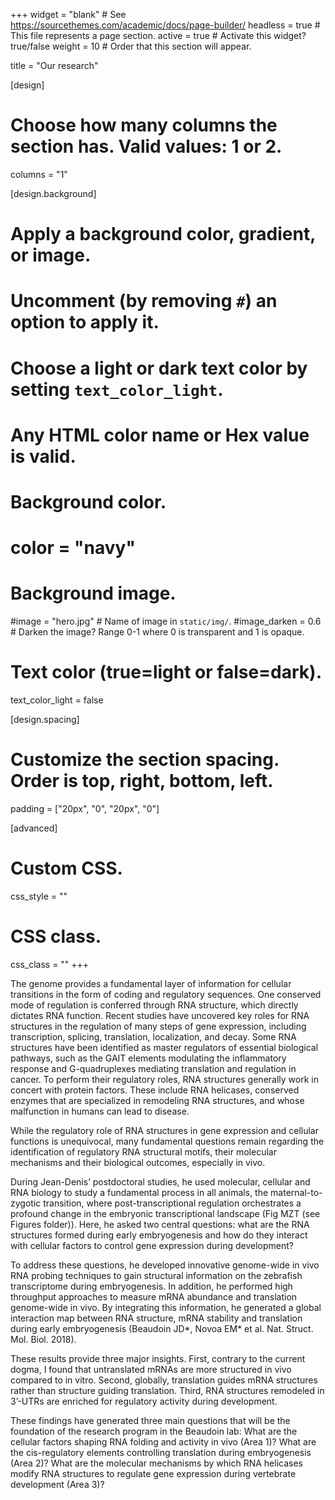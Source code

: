 +++
widget = "blank"  # See https://sourcethemes.com/academic/docs/page-builder/
headless = true  # This file represents a page section.
active = true  # Activate this widget? true/false
weight = 10  # Order that this section will appear.

title = "Our research"


[design]
  # Choose how many columns the section has. Valid values: 1 or 2.
  columns = "1"

[design.background]
  # Apply a background color, gradient, or image.
  #   Uncomment (by removing `#`) an option to apply it.
  #   Choose a light or dark text color by setting `text_color_light`.
  #   Any HTML color name or Hex value is valid.

  # Background color.
  # color = "navy"

  # Background image.
  #image = "hero.jpg"  # Name of image in `static/img/`.
  #image_darken = 0.6  # Darken the image? Range 0-1 where 0 is transparent and 1 is opaque.

  # Text color (true=light or false=dark).
  text_color_light = false

[design.spacing]
  # Customize the section spacing. Order is top, right, bottom, left.
  padding = ["20px", "0", "20px", "0"]

[advanced]
 # Custom CSS.
 css_style = ""

 # CSS class.
 css_class = ""
+++

The genome provides a fundamental layer of information for cellular transitions in the form of coding and regulatory sequences. One conserved mode of regulation is conferred through RNA structure, which directly dictates RNA function. Recent studies have uncovered key roles for RNA structures in the regulation of many steps of gene expression, including transcription, splicing, translation, localization, and decay. Some RNA structures have been identified as master regulators of essential biological pathways, such as the GAIT elements modulating the inflammatory response and G-quadruplexes mediating translation and regulation in cancer. To perform their regulatory roles, RNA structures generally work in concert with protein factors. These include RNA helicases, conserved enzymes that are specialized in remodeling RNA structures, and whose malfunction in humans can lead to disease.

While the regulatory role of RNA structures in gene expression and cellular functions is unequivocal, many fundamental questions remain regarding the identification of regulatory RNA structural motifs, their molecular mechanisms and their biological outcomes, especially in vivo.

During Jean-Denis’ postdoctoral studies, he used molecular, cellular and RNA biology to study a fundamental process in all animals, the maternal-to-zygotic transition, where post-transcriptional regulation orchestrates a profound change in the embryonic transcriptional landscape (Fig MZT (see Figures folder)). Here, he asked two central questions: what are the RNA structures formed during early embryogenesis and how do they interact with cellular factors to control gene expression during development?

To address these questions, he developed innovative genome-wide in vivo RNA probing techniques to gain structural information on the zebrafish transcriptome during embryogenesis. In addition, he performed high throughput approaches to measure mRNA abundance and translation genome-wide in vivo. By integrating this information, he generated a global interaction map between RNA structure, mRNA stability and translation during early embryogenesis (Beaudoin JD*, Novoa EM* et al. Nat. Struct. Mol. Biol. 2018).

These results provide three major insights. First, contrary to the current dogma, I found that untranslated mRNAs are more structured in vivo compared to in vitro. Second, globally, translation guides mRNA structures rather than structure guiding translation. Third, RNA structures remodeled in 3’-UTRs are enriched for regulatory activity during development.

These findings have generated three main questions that will be the foundation of the research program in the Beaudoin lab: What are the cellular factors shaping RNA folding and activity in vivo (Area 1)? What are the cis-regulatory elements controlling translation during embryogenesis (Area 2)? What are the molecular mechanisms by which RNA helicases modify RNA structures to regulate gene expression during vertebrate development (Area 3)?
